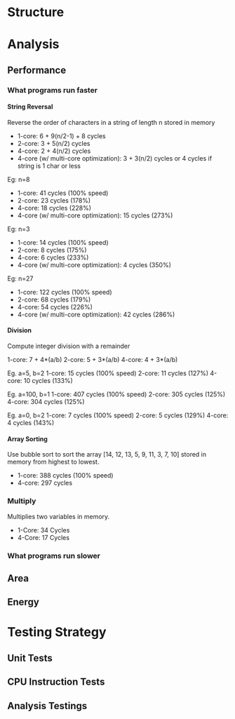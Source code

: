 # Structure


# Analysis

## Performance
### What programs run faster
#### String Reversal
Reverse the order of characters in a string of length n stored in memory

- 1-core: 								6 + 9(n/2-1) + 8 cycles
- 2-core: 								3 + 5(n/2) cycles
- 4-core: 								2 + 4(n/2) cycles
- 4-core (w/ multi-core optimization): 	3 + 3(n/2) cycles or 4 cycles if string is 1 char or less

Eg: n=8

- 1-core: 							 41 cycles (100% speed)
- 2-core: 							 23 cycles (178%)
- 4-core: 							 18 cycles (228%)
- 4-core (w/ multi-core optimization): 15 cycles (273%)

Eg: n=3

- 1-core: 							 14 cycles (100% speed)
- 2-core: 							 8 cycles  (175%)
- 4-core: 							 6 cycles  (233%)
- 4-core (w/ multi-core optimization): 4 cycles  (350%)

Eg: n=27
- 1-core: 							 122 cycles (100% speed)
- 2-core: 							 68 cycles  (179%)
- 4-core: 							 54 cycles  (226%)
- 4-core (w/ multi-core optimization): 42 cycles  (286%)

#### Division

Compute integer division with a remainder

1-core: 7 + 4*(a/b)
2-core: 5 + 3*(a/b)
4-core: 4 + 3*(a/b)

Eg. a=5, b=2
1-core: 15 cycles (100% speed)
2-core: 11 cycles (127%)
4-core: 10 cycles (133%)

Eg. a=100, b=1
1-core: 407 cycles (100% speed)
2-core: 305 cycles (125%)
4-core: 304 cycles (125%)

Eg. a=0, b=2
1-core: 7 cycles (100% speed)
2-core: 5 cycles (129%)
4-core: 4 cycles (143%)

#### Array Sorting
Use bubble sort to sort the array [14, 12, 13, 5, 9, 11, 3, 7, 10] stored in memory from highest to lowest.

- 1-core: 388 cycles (100% speed)
- 4-core: 297 cycles

### Multiply
Multiplies two variables in memory.

- 1-Core: 34 Cycles
- 4-Core: 17 Cycles

### What programs run slower

## Area

## Energy

# Testing Strategy

## Unit Tests

## CPU Instruction Tests

## Analysis Testings
